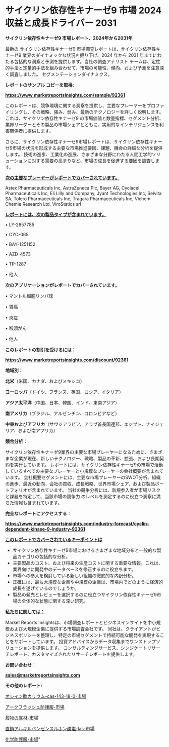 # サイクリン依存性キナーゼ9 市場 2024 収益と成長ドライバー 2031

<strong>サイクリン依存性キナーゼ9 市場レポート、2024年から2031年</strong>

最新の サイクリン依存性キナーゼ9 市場調査レポートは、サイクリン依存性キナーゼ9 業界のダイナミックな状況を掘り下げ、2024 年から 2031 年までにわたる包括的な洞察と予測を提供します。当社の調査アナリスト チームは、定性的手法と定量的手法を組み合わせて、市場の可能性、傾向、および予測を注意深く調査しました。 セグメンテーションダイナミクス。



<strong>レポートのサンプル コピーを取得:</strong> <a href=https://www.marketreportsinsights.com/sample/92361>

<strong><u>https://www.marketreportsinsights.com/sample/92361</u></strong></a>

このレポートは、競争環境に関する洞察を提供し、主要なプレーヤーをプロファイリングし、その戦略、強み、弱み、最新のテクノロジーを詳しく説明します。 これは、サイクリン依存性キナーゼ9 の市場価値と数量指標、セグメント分析、業界リーダーとその製品の市場シェアとともに、実用的なインテリジェンスを利害関係者に提供します。

さらに、サイクリン依存性キナーゼ9市場レポートは、サイクリン依存性キナーゼ9市場の状況を形成する主要な市場推進要因、課題、機会の詳細な分析を提供します。 技術の進歩、工業化の進展、さまざまな分野にわたる人間工学的ソリューションに対する需要の高まりなど、市場の成長を促進する要因を調査します。



<strong><u>次の主要なプレーヤーがレポートでカバーされています。</u></strong>

Astex Pharmaceuticals Inc, AstraZeneca Plc, Bayer AG, Cyclacel Pharmaceuticals Inc, Eli Lilly and Company, Jyant Technologies Inc, Selvita SA, Tolero Pharmaceuticals Inc, Tragara Pharmaceuticals Inc, Vichem Chemie Research Ltd, ViroStatics srl



<strong><u><b>レポートには、次の製品タイプが含まれています。</b></u></strong>

• LY-2857785

• CYC-065

• BAY-1251152

• AZD-4573

• TP-1287

• 他人



<strong><b>次のアプリケーションがレポートでカバーされています。</b></strong>

• マントル細胞リンパ球

• 胃癌

• 炎症

• 喉頭がん

• 他人



<strong><b>このレポートの割引を受けるには：</b></strong><a href=https://www.marketreportsinsights.com/discount/92361>

<strong><u>https://www.marketreportsinsights.com/discount/92361</u></strong></a>



<strong>地域別：</strong>



<strong>北米</strong>（米国、カナダ、およびメキシコ）



<strong>ヨーロッパ</strong>（ドイツ、フランス、英国、ロシア、イタリア）



<strong>アジア太平洋</strong>（中国、日本、韓国、インド、東南アジア）



<strong>南アメリカ</strong>（ブラジル、アルゼンチン、コロンビアなど）



<strong>中東およびアフリカ</strong>（サウジアラビア、アラブ首長国連邦、エジプト、ナイジェリア、および南アフリカ）



<strong>競合分析：</strong>

サイクリン依存性キナーゼ9業界の主要な市場プレーヤーになるために、さまざまな企業が現在、新しいテクノロジー、戦略、製品の革新、拡張、および長期契約を実行しています。 レポートには、サイクリン依存性キナーゼ9の市場で活動しているすべての主要なプレーヤーと小規模なプレーヤーの会社概要が含まれています。 会社概要セグメントには、主要な市場プレーヤーのSWOT分析、組織の進歩、最近の動向、会社の買収、成長戦略、世界市場シェア、および製品ポートフォリオが含まれています。 当社の競争分析には、新規参入者が市場リスクと課題を特定して、当該市場の競争力 のレベルを測定するのに役立つ洞察に満ちた情報も含まれています。



<strong>完全なレポートにアクセスする</strong>：

<a href=https://www.marketreportsinsights.com/industry-forecast/cyclin-dependent-kinase-9-industry-92361>

<strong><u>https://www.marketreportsinsights.com/industry-forecast/cyclin-dependent-kinase-9-industry-92361</u></strong></a>



<strong><u><b>このレポートでカバーされているキーポイントは</b></u></strong>
<ul>
  <li>サイクリン依存性キナーゼ9市場におけるさまざまな地域分布と一般的な製品カテゴリの包括的な分析。</li>
  <li>主要製品のコスト、および将来の生産コストに関する重要な情報。これは、業界向けに開発中のデータベースを修正するのに役立ちます。</li>
  <li>市場への参入を検討している新しい組織の徹底的な内訳分析。</li>
  <li>正確には、最も大規模な企業や中規模の企業は、市場内でどのように経済的成長を遂げているのでしょうか。</li>
  <li>製品の発売とレビューを選択するのに役立つサイクリン依存性キナーゼ9市場の全体的な状態に関する深い研究。</li>
</ul>


<strong><u><b>私たちに関しては：</b></u></strong>

Market Reports Insightsは、市場調査レポートとビジネスインサイトを中小規模および大規模企業に提供する市場調査会社です。 同社は、クライアントがビジネスポリシーを整理し、特定の市場セグメントで持続可能な開発を実現することをサポートしています。 投資アドバイスからデータ収集までワンストップソリューションを提供します。 コンサルティングサービス、シンジケートリサーチレポート、カスタマイズされたリサーチレポートを提供します。



<strong><b>お問い合わせ</b></strong>：

<a href=mailto:sales@marketreportsinsights.com>

<strong><u>sales@marketreportsinsights.com</u></strong></a>



<strong>その他のレポート:</strong>

<a href=https://www.linkedin.com/pulse/オレイン酸カリウム-cas-143-18-0-市場-2023-推進要因と成長機会-1inif/>オレイン酸カリウム-cas-143-18-0-市場</a>

<a href=https://www.linkedin.com/pulse/アークフラッシュ防護服-市場-2023-swot-分析と最新イノベーション-q8yif/>アークフラッシュ防護服-市場</a>

<a href=https://www.linkedin.com/pulse/履物の底材-市場-2023-新興市場-将来の動向と市場需要-2030-pqjjf/>履物の底材-市場</a>

<a href=https://www.linkedin.com/pulse/直鎖アルキルベンゼンスルホン酸塩-las-市場-2023-最新の-cagr-bgo7f/>直鎖アルキルベンゼンスルホン酸塩-las-市場</a>

<a href=https://www.linkedin.com/pulse/化学防護服-市場-2023-収益と成長ドライバー-2030-analytics-achievers-24-analysis-1zonf/>化学防護服-市場</a>"
